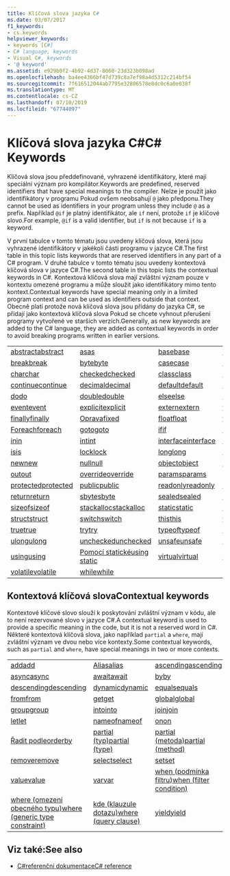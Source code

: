 ```yaml
---
title: Klíčová slova jazyka C#
ms.date: 03/07/2017
f1_keywords:
- cs.keywords
helpviewer_keywords:
- keywords [C#]
- C# language, keywords
- Visual C#, keywords
- '@ keyword'
ms.assetid: e929b0f2-4b92-4d37-8060-23d323b098ad
ms.openlocfilehash: ba4ee4366bf47d739c8a7ef98a4d5312c214bf54
ms.sourcegitcommit: 7f616512044ab7795e32806578e8dc0c6a0e038f
ms.translationtype: MT
ms.contentlocale: cs-CZ
ms.lasthandoff: 07/10/2019
ms.locfileid: "67744097"
---
```

# <a name="c-keywords"></a><span data-ttu-id="ddef8-102">Klíčová slova jazyka C#</span><span class="sxs-lookup"><span data-stu-id="ddef8-102">C# Keywords</span></span>

<span data-ttu-id="ddef8-103">Klíčová slova jsou předdefinované, vyhrazené identifikátory, které mají speciální význam pro kompilátor.</span><span class="sxs-lookup"><span data-stu-id="ddef8-103">Keywords are predefined, reserved identifiers that have special meanings to the compiler.</span></span> <span data-ttu-id="ddef8-104">Nelze je použít jako identifikátory v programu Pokud ovšem neobsahují `@` jako předponu.</span><span class="sxs-lookup"><span data-stu-id="ddef8-104">They cannot be used as identifiers in your program unless they include `@` as a prefix.</span></span> <span data-ttu-id="ddef8-105">Například `@if` je platný identifikátor, ale `if` není, protože `if` je klíčové slovo.</span><span class="sxs-lookup"><span data-stu-id="ddef8-105">For example, `@if` is a valid identifier, but `if` is not because `if` is a keyword.</span></span>  
  
 <span data-ttu-id="ddef8-106">V první tabulce v tomto tématu jsou uvedeny klíčová slova, která jsou vyhrazené identifikátory v jakékoli části programu v jazyce C#.</span><span class="sxs-lookup"><span data-stu-id="ddef8-106">The first table in this topic lists keywords that are reserved identifiers in any part of a C# program.</span></span> <span data-ttu-id="ddef8-107">V druhé tabulce v tomto tématu jsou uvedeny kontextová klíčová slova v jazyce C#.</span><span class="sxs-lookup"><span data-stu-id="ddef8-107">The second table in this topic lists the contextual keywords in C#.</span></span> <span data-ttu-id="ddef8-108">Kontextová klíčová slova mají zvláštní význam pouze v kontextu omezené programu a může sloužit jako identifikátory mimo tento kontext.</span><span class="sxs-lookup"><span data-stu-id="ddef8-108">Contextual keywords have special meaning only in a limited program context and can be used as identifiers outside that context.</span></span> <span data-ttu-id="ddef8-109">Obecně platí protože nová klíčová slova jsou přidány do jazyka C#, se přidají jako kontextová klíčová slova Pokud se chcete vyhnout přerušení programy vytvořené ve starších verzích.</span><span class="sxs-lookup"><span data-stu-id="ddef8-109">Generally, as new keywords are added to the C# language, they are added as contextual keywords in order to avoid breaking programs written in earlier versions.</span></span>  
  
|||||  
|---|---|---|---|  
|[<span data-ttu-id="ddef8-110">abstract</span><span class="sxs-lookup"><span data-stu-id="ddef8-110">abstract</span></span>](abstract.md)|[<span data-ttu-id="ddef8-111">as</span><span class="sxs-lookup"><span data-stu-id="ddef8-111">as</span></span>](../operators/type-testing-and-conversion-operators.md#as-operator)|[<span data-ttu-id="ddef8-112">base</span><span class="sxs-lookup"><span data-stu-id="ddef8-112">base</span></span>](base.md)|[<span data-ttu-id="ddef8-113">bool</span><span class="sxs-lookup"><span data-stu-id="ddef8-113">bool</span></span>](bool.md)|  
|[<span data-ttu-id="ddef8-114">break</span><span class="sxs-lookup"><span data-stu-id="ddef8-114">break</span></span>](break.md)|[<span data-ttu-id="ddef8-115">byte</span><span class="sxs-lookup"><span data-stu-id="ddef8-115">byte</span></span>](../builtin-types/integral-numeric-types.md)|[<span data-ttu-id="ddef8-116">case</span><span class="sxs-lookup"><span data-stu-id="ddef8-116">case</span></span>](switch.md)|[<span data-ttu-id="ddef8-117">catch</span><span class="sxs-lookup"><span data-stu-id="ddef8-117">catch</span></span>](try-catch.md)|  
|[<span data-ttu-id="ddef8-118">char</span><span class="sxs-lookup"><span data-stu-id="ddef8-118">char</span></span>](char.md)|[<span data-ttu-id="ddef8-119">checked</span><span class="sxs-lookup"><span data-stu-id="ddef8-119">checked</span></span>](checked.md)|[<span data-ttu-id="ddef8-120">class</span><span class="sxs-lookup"><span data-stu-id="ddef8-120">class</span></span>](class.md)|[<span data-ttu-id="ddef8-121">const</span><span class="sxs-lookup"><span data-stu-id="ddef8-121">const</span></span>](const.md)|  
|[<span data-ttu-id="ddef8-122">continue</span><span class="sxs-lookup"><span data-stu-id="ddef8-122">continue</span></span>](continue.md)|[<span data-ttu-id="ddef8-123">decimal</span><span class="sxs-lookup"><span data-stu-id="ddef8-123">decimal</span></span>](../builtin-types/floating-point-numeric-types.md)|[<span data-ttu-id="ddef8-124">default</span><span class="sxs-lookup"><span data-stu-id="ddef8-124">default</span></span>](default.md)|[<span data-ttu-id="ddef8-125">delegate</span><span class="sxs-lookup"><span data-stu-id="ddef8-125">delegate</span></span>](delegate.md)|  
|[<span data-ttu-id="ddef8-126">do</span><span class="sxs-lookup"><span data-stu-id="ddef8-126">do</span></span>](do.md)|[<span data-ttu-id="ddef8-127">double</span><span class="sxs-lookup"><span data-stu-id="ddef8-127">double</span></span>](../builtin-types/floating-point-numeric-types.md)|[<span data-ttu-id="ddef8-128">else</span><span class="sxs-lookup"><span data-stu-id="ddef8-128">else</span></span>](if-else.md)|[<span data-ttu-id="ddef8-129">enum</span><span class="sxs-lookup"><span data-stu-id="ddef8-129">enum</span></span>](enum.md)|  
|[<span data-ttu-id="ddef8-130">event</span><span class="sxs-lookup"><span data-stu-id="ddef8-130">event</span></span>](event.md)|[<span data-ttu-id="ddef8-131">explicit</span><span class="sxs-lookup"><span data-stu-id="ddef8-131">explicit</span></span>](../operators/user-defined-conversion-operators.md)|[<span data-ttu-id="ddef8-132">extern</span><span class="sxs-lookup"><span data-stu-id="ddef8-132">extern</span></span>](extern.md)|[<span data-ttu-id="ddef8-133">false</span><span class="sxs-lookup"><span data-stu-id="ddef8-133">false</span></span>](false-literal.md)|  
|[<span data-ttu-id="ddef8-134">finally</span><span class="sxs-lookup"><span data-stu-id="ddef8-134">finally</span></span>](try-finally.md)|[<span data-ttu-id="ddef8-135">Oprava</span><span class="sxs-lookup"><span data-stu-id="ddef8-135">fixed</span></span>](fixed-statement.md)|[<span data-ttu-id="ddef8-136">float</span><span class="sxs-lookup"><span data-stu-id="ddef8-136">float</span></span>](../builtin-types/floating-point-numeric-types.md)|[<span data-ttu-id="ddef8-137">for</span><span class="sxs-lookup"><span data-stu-id="ddef8-137">for</span></span>](for.md)|  
|[<span data-ttu-id="ddef8-138">Foreach</span><span class="sxs-lookup"><span data-stu-id="ddef8-138">foreach</span></span>](foreach-in.md)|[<span data-ttu-id="ddef8-139">goto</span><span class="sxs-lookup"><span data-stu-id="ddef8-139">goto</span></span>](goto.md)|[<span data-ttu-id="ddef8-140">if</span><span class="sxs-lookup"><span data-stu-id="ddef8-140">if</span></span>](if-else.md)|[<span data-ttu-id="ddef8-141">implicit</span><span class="sxs-lookup"><span data-stu-id="ddef8-141">implicit</span></span>](../operators/user-defined-conversion-operators.md)|  
|[<span data-ttu-id="ddef8-142">in</span><span class="sxs-lookup"><span data-stu-id="ddef8-142">in</span></span>](in.md)|[<span data-ttu-id="ddef8-143">int</span><span class="sxs-lookup"><span data-stu-id="ddef8-143">int</span></span>](../builtin-types/integral-numeric-types.md)|[<span data-ttu-id="ddef8-144">interface</span><span class="sxs-lookup"><span data-stu-id="ddef8-144">interface</span></span>](interface.md)|[<span data-ttu-id="ddef8-145">internal</span><span class="sxs-lookup"><span data-stu-id="ddef8-145">internal</span></span>](internal.md)|
|[<span data-ttu-id="ddef8-146">is</span><span class="sxs-lookup"><span data-stu-id="ddef8-146">is</span></span>](is.md)|[<span data-ttu-id="ddef8-147">lock</span><span class="sxs-lookup"><span data-stu-id="ddef8-147">lock</span></span>](lock-statement.md)|[<span data-ttu-id="ddef8-148">long</span><span class="sxs-lookup"><span data-stu-id="ddef8-148">long</span></span>](../builtin-types/integral-numeric-types.md)|[<span data-ttu-id="ddef8-149">namespace</span><span class="sxs-lookup"><span data-stu-id="ddef8-149">namespace</span></span>](namespace.md)|
|[<span data-ttu-id="ddef8-150">new</span><span class="sxs-lookup"><span data-stu-id="ddef8-150">new</span></span>](../operators/new-operator.md)|[<span data-ttu-id="ddef8-151">null</span><span class="sxs-lookup"><span data-stu-id="ddef8-151">null</span></span>](null.md)|[<span data-ttu-id="ddef8-152">object</span><span class="sxs-lookup"><span data-stu-id="ddef8-152">object</span></span>](object.md)|[<span data-ttu-id="ddef8-153">operator</span><span class="sxs-lookup"><span data-stu-id="ddef8-153">operator</span></span>](../operators/operator-overloading.md)|
|[<span data-ttu-id="ddef8-154">out</span><span class="sxs-lookup"><span data-stu-id="ddef8-154">out</span></span>](out.md)|[<span data-ttu-id="ddef8-155">override</span><span class="sxs-lookup"><span data-stu-id="ddef8-155">override</span></span>](override.md)|[<span data-ttu-id="ddef8-156">params</span><span class="sxs-lookup"><span data-stu-id="ddef8-156">params</span></span>](params.md)|[<span data-ttu-id="ddef8-157">private</span><span class="sxs-lookup"><span data-stu-id="ddef8-157">private</span></span>](private.md)|
|[<span data-ttu-id="ddef8-158">protected</span><span class="sxs-lookup"><span data-stu-id="ddef8-158">protected</span></span>](protected.md)|[<span data-ttu-id="ddef8-159">public</span><span class="sxs-lookup"><span data-stu-id="ddef8-159">public</span></span>](public.md)|[<span data-ttu-id="ddef8-160">readonly</span><span class="sxs-lookup"><span data-stu-id="ddef8-160">readonly</span></span>](readonly.md)|[<span data-ttu-id="ddef8-161">ref</span><span class="sxs-lookup"><span data-stu-id="ddef8-161">ref</span></span>](ref.md)|
|[<span data-ttu-id="ddef8-162">return</span><span class="sxs-lookup"><span data-stu-id="ddef8-162">return</span></span>](return.md)|[<span data-ttu-id="ddef8-163">sbyte</span><span class="sxs-lookup"><span data-stu-id="ddef8-163">sbyte</span></span>](../builtin-types/integral-numeric-types.md)|[<span data-ttu-id="ddef8-164">sealed</span><span class="sxs-lookup"><span data-stu-id="ddef8-164">sealed</span></span>](sealed.md)|[<span data-ttu-id="ddef8-165">short</span><span class="sxs-lookup"><span data-stu-id="ddef8-165">short</span></span>](../builtin-types/integral-numeric-types.md)||
[<span data-ttu-id="ddef8-166">sizeof</span><span class="sxs-lookup"><span data-stu-id="ddef8-166">sizeof</span></span>](sizeof.md)|[<span data-ttu-id="ddef8-167">stackalloc</span><span class="sxs-lookup"><span data-stu-id="ddef8-167">stackalloc</span></span>](../operators/stackalloc.md)|[<span data-ttu-id="ddef8-168">static</span><span class="sxs-lookup"><span data-stu-id="ddef8-168">static</span></span>](static.md)|[<span data-ttu-id="ddef8-169">string</span><span class="sxs-lookup"><span data-stu-id="ddef8-169">string</span></span>](string.md)|
|[<span data-ttu-id="ddef8-170">struct</span><span class="sxs-lookup"><span data-stu-id="ddef8-170">struct</span></span>](struct.md)|[<span data-ttu-id="ddef8-171">switch</span><span class="sxs-lookup"><span data-stu-id="ddef8-171">switch</span></span>](switch.md)|[<span data-ttu-id="ddef8-172">this</span><span class="sxs-lookup"><span data-stu-id="ddef8-172">this</span></span>](this.md)|[<span data-ttu-id="ddef8-173">throw</span><span class="sxs-lookup"><span data-stu-id="ddef8-173">throw</span></span>](throw.md)|
|[<span data-ttu-id="ddef8-174">true</span><span class="sxs-lookup"><span data-stu-id="ddef8-174">true</span></span>](true-literal.md)|[<span data-ttu-id="ddef8-175">try</span><span class="sxs-lookup"><span data-stu-id="ddef8-175">try</span></span>](try-catch.md)|[<span data-ttu-id="ddef8-176">typeof</span><span class="sxs-lookup"><span data-stu-id="ddef8-176">typeof</span></span>](../operators/type-testing-and-conversion-operators.md#typeof-operator)|[<span data-ttu-id="ddef8-177">uint</span><span class="sxs-lookup"><span data-stu-id="ddef8-177">uint</span></span>](../builtin-types/integral-numeric-types.md)|
|[<span data-ttu-id="ddef8-178">ulong</span><span class="sxs-lookup"><span data-stu-id="ddef8-178">ulong</span></span>](../builtin-types/integral-numeric-types.md)|[<span data-ttu-id="ddef8-179">unchecked</span><span class="sxs-lookup"><span data-stu-id="ddef8-179">unchecked</span></span>](unchecked.md)|[<span data-ttu-id="ddef8-180">unsafe</span><span class="sxs-lookup"><span data-stu-id="ddef8-180">unsafe</span></span>](unsafe.md)|[<span data-ttu-id="ddef8-181">ushort</span><span class="sxs-lookup"><span data-stu-id="ddef8-181">ushort</span></span>](../builtin-types/integral-numeric-types.md)|
|[<span data-ttu-id="ddef8-182">using</span><span class="sxs-lookup"><span data-stu-id="ddef8-182">using</span></span>](using.md)|[<span data-ttu-id="ddef8-183">Pomocí statické</span><span class="sxs-lookup"><span data-stu-id="ddef8-183">using static</span></span>](using-static.md)|[<span data-ttu-id="ddef8-184">virtual</span><span class="sxs-lookup"><span data-stu-id="ddef8-184">virtual</span></span>](virtual.md)|[<span data-ttu-id="ddef8-185">void</span><span class="sxs-lookup"><span data-stu-id="ddef8-185">void</span></span>](void.md)|
|[<span data-ttu-id="ddef8-186">volatile</span><span class="sxs-lookup"><span data-stu-id="ddef8-186">volatile</span></span>](volatile.md)|[<span data-ttu-id="ddef8-187">while</span><span class="sxs-lookup"><span data-stu-id="ddef8-187">while</span></span>](while.md)|

## <a name="contextual-keywords"></a><span data-ttu-id="ddef8-188">Kontextová klíčová slova</span><span class="sxs-lookup"><span data-stu-id="ddef8-188">Contextual keywords</span></span>

 <span data-ttu-id="ddef8-189">Kontextové klíčové slovo slouží k poskytování zvláštní význam v kódu, ale to není rezervované slovo v jazyce C#.</span><span class="sxs-lookup"><span data-stu-id="ddef8-189">A contextual keyword is used to provide a specific meaning in the code, but it is not a reserved word in C#.</span></span> <span data-ttu-id="ddef8-190">Některé kontextová klíčová slova, jako například `partial` a `where`, mají zvláštní význam ve dvou nebo více kontexty.</span><span class="sxs-lookup"><span data-stu-id="ddef8-190">Some contextual keywords, such as `partial` and `where`, have special meanings in two or more contexts.</span></span>  
  
||||  
|---|---|---|  
|[<span data-ttu-id="ddef8-191">add</span><span class="sxs-lookup"><span data-stu-id="ddef8-191">add</span></span>](add.md)|[<span data-ttu-id="ddef8-192">Alias</span><span class="sxs-lookup"><span data-stu-id="ddef8-192">alias</span></span>](extern-alias.md)|[<span data-ttu-id="ddef8-193">ascending</span><span class="sxs-lookup"><span data-stu-id="ddef8-193">ascending</span></span>](ascending.md)|
|[<span data-ttu-id="ddef8-194">async</span><span class="sxs-lookup"><span data-stu-id="ddef8-194">async</span></span>](async.md)|[<span data-ttu-id="ddef8-195">await</span><span class="sxs-lookup"><span data-stu-id="ddef8-195">await</span></span>](await.md)|[<span data-ttu-id="ddef8-196">by</span><span class="sxs-lookup"><span data-stu-id="ddef8-196">by</span></span>](by.md)|
|[<span data-ttu-id="ddef8-197">descending</span><span class="sxs-lookup"><span data-stu-id="ddef8-197">descending</span></span>](descending.md)|[<span data-ttu-id="ddef8-198">dynamic</span><span class="sxs-lookup"><span data-stu-id="ddef8-198">dynamic</span></span>](dynamic.md)|[<span data-ttu-id="ddef8-199">equals</span><span class="sxs-lookup"><span data-stu-id="ddef8-199">equals</span></span>](equals.md)|
|[<span data-ttu-id="ddef8-200">from</span><span class="sxs-lookup"><span data-stu-id="ddef8-200">from</span></span>](from-clause.md)|[<span data-ttu-id="ddef8-201">get</span><span class="sxs-lookup"><span data-stu-id="ddef8-201">get</span></span>](get.md)|[<span data-ttu-id="ddef8-202">global</span><span class="sxs-lookup"><span data-stu-id="ddef8-202">global</span></span>](global.md)|
|[<span data-ttu-id="ddef8-203">group</span><span class="sxs-lookup"><span data-stu-id="ddef8-203">group</span></span>](group-clause.md)|[<span data-ttu-id="ddef8-204">into</span><span class="sxs-lookup"><span data-stu-id="ddef8-204">into</span></span>](into.md)|[<span data-ttu-id="ddef8-205">join</span><span class="sxs-lookup"><span data-stu-id="ddef8-205">join</span></span>](join-clause.md)|
|[<span data-ttu-id="ddef8-206">let</span><span class="sxs-lookup"><span data-stu-id="ddef8-206">let</span></span>](let-clause.md)|[<span data-ttu-id="ddef8-207">nameof</span><span class="sxs-lookup"><span data-stu-id="ddef8-207">nameof</span></span>](nameof.md)|[<span data-ttu-id="ddef8-208">on</span><span class="sxs-lookup"><span data-stu-id="ddef8-208">on</span></span>](on.md)|
|[<span data-ttu-id="ddef8-209">Řadit podle</span><span class="sxs-lookup"><span data-stu-id="ddef8-209">orderby</span></span>](orderby-clause.md)|[<span data-ttu-id="ddef8-210">partial (typ)</span><span class="sxs-lookup"><span data-stu-id="ddef8-210">partial (type)</span></span>](partial-type.md)|[<span data-ttu-id="ddef8-211">partial (metoda)</span><span class="sxs-lookup"><span data-stu-id="ddef8-211">partial (method)</span></span>](partial-method.md)|
|[<span data-ttu-id="ddef8-212">remove</span><span class="sxs-lookup"><span data-stu-id="ddef8-212">remove</span></span>](remove.md)|[<span data-ttu-id="ddef8-213">select</span><span class="sxs-lookup"><span data-stu-id="ddef8-213">select</span></span>](select-clause.md)|[<span data-ttu-id="ddef8-214">set</span><span class="sxs-lookup"><span data-stu-id="ddef8-214">set</span></span>](set.md)|
|[<span data-ttu-id="ddef8-215">value</span><span class="sxs-lookup"><span data-stu-id="ddef8-215">value</span></span>](value.md)|[<span data-ttu-id="ddef8-216">var</span><span class="sxs-lookup"><span data-stu-id="ddef8-216">var</span></span>](var.md)|[<span data-ttu-id="ddef8-217">when (podmínka filtru)</span><span class="sxs-lookup"><span data-stu-id="ddef8-217">when (filter condition)</span></span>](when.md)|
|[<span data-ttu-id="ddef8-218">where (omezení obecného typu)</span><span class="sxs-lookup"><span data-stu-id="ddef8-218">where (generic type constraint)</span></span>](where-generic-type-constraint.md)|[<span data-ttu-id="ddef8-219">kde (klauzule dotazu)</span><span class="sxs-lookup"><span data-stu-id="ddef8-219">where (query clause)</span></span>](where-clause.md)|[<span data-ttu-id="ddef8-220">yield</span><span class="sxs-lookup"><span data-stu-id="ddef8-220">yield</span></span>](yield.md)|
  
## <a name="see-also"></a><span data-ttu-id="ddef8-221">Viz také:</span><span class="sxs-lookup"><span data-stu-id="ddef8-221">See also</span></span>

- [<span data-ttu-id="ddef8-222">C#referenční dokumentace</span><span class="sxs-lookup"><span data-stu-id="ddef8-222">C# reference</span></span>](../index.md)
